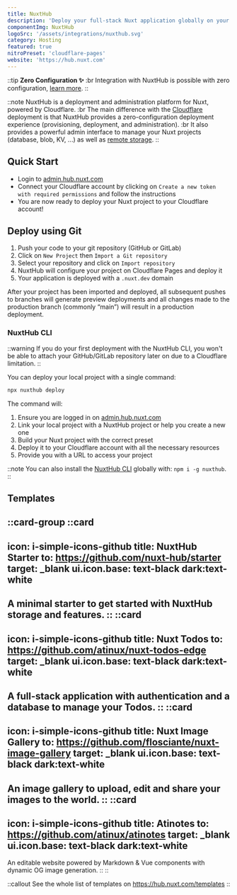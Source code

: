 ```yaml
---
title: NuxtHub
description: 'Deploy your full-stack Nuxt application globally on your Cloudflare account.'
componentImg: NuxtHub
logoSrc: '/assets/integrations/nuxthub.svg'
category: Hosting
featured: true
nitroPreset: 'cloudflare-pages'
website: 'https://hub.nuxt.com'
---
```


::tip
**Zero Configuration ✨**
:br
Integration with NuxtHub is possible with zero configuration, [learn more](https://nitro.unjs.io/deploy#zero-config-providers).
::

::note
NuxtHub is a deployment and administration platform for Nuxt, powered by Cloudflare. :br The main difference with the [Cloudflare](/deploy/cloudflare) deployment is that NuxtHub provides a zero-configuration deployment experience (provisioning, deployment, and administration). :br It also provides a powerful admin interface to manage your Nuxt projects (database, blob, KV, ...) as well as [remote storage](https://hub.nuxt.com/docs/getting-started/remote-storage).
::

## Quick Start

- Login to [admin.hub.nuxt.com](https://admin.hub.nuxt.com)
- Connect your Cloudflare account by clicking on `Create a new token with required permissions` and follow the instructions
- You are now ready to deploy your Nuxt project to your Cloudflare account!

## Deploy using Git

1. Push your code to your git repository (GitHub or GitLab)
2. Click on `New Project` then `Import a Git repository`
3. Select your repository and click on `Import repository`
4. NuxtHub will configure your project on Cloudflare Pages and deploy it
5. Your application is deployed with a `.nuxt.dev` domain

After your project has been imported and deployed, all subsequent pushes to branches will generate preview deployments and all changes made to the production branch (commonly “main”) will result in a production deployment.

### NuxtHub CLI

::warning
If you do your first deployment with the NuxtHub CLI, you won't be able to attach your GitHub/GitLab repository later on due to a Cloudflare limitation.
::

You can deploy your local project with a single command:

```bash [Terminal]
npx nuxthub deploy
```

The command will:
1. Ensure you are logged in on [admin.hub.nuxt.com](https://admin.hub.nuxt.com)
2. Link your local project with a NuxtHub project or help you create a new one
3. Build your Nuxt project with the correct preset
4. Deploy it to your Cloudflare account with all the necessary resources
4. Provide you with a URL to access your project

::note
You can also install the [NuxtHub CLI](https://github.com/nuxt-hub/cli) globally with: `npm i -g nuxthub`.
::

## Templates

::card-group
  ::card
  ---
  icon: i-simple-icons-github
  title: NuxtHub Starter
  to: https://github.com/nuxt-hub/starter
  target: _blank
  ui.icon.base: text-black dark:text-white
  ---
  A minimal starter to get started with NuxtHub storage and features.
  ::
  ::card
  ---
  icon: i-simple-icons-github
  title: Nuxt Todos
  to: https://github.com/atinux/nuxt-todos-edge
  target: _blank
  ui.icon.base: text-black dark:text-white
  ---
  A full-stack application with authentication and a database to manage your Todos.
  ::
  ::card
  ---
  icon: i-simple-icons-github
  title: Nuxt Image Gallery
  to: https://github.com/flosciante/nuxt-image-gallery
  target: _blank
  ui.icon.base: text-black dark:text-white
  ---
  An image gallery to upload, edit and share your images to the world.
  ::
  ::card
  ---
  icon: i-simple-icons-github
  title: Atinotes
  to: https://github.com/atinux/atinotes
  target: _blank
  ui.icon.base: text-black dark:text-white
  ---
  An editable website powered by Markdown & Vue components with dynamic OG image generation.
  ::
::

::callout
See the whole list of templates on https://hub.nuxt.com/templates
::
